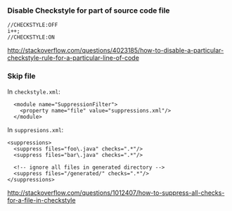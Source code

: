 ### Disable Checkstyle for part of source code file

```
//CHECKSTYLE:OFF
i++;
//CHECKSTYLE:ON
```

http://stackoverflow.com/questions/4023185/how-to-disable-a-particular-checkstyle-rule-for-a-particular-line-of-code


### Skip file

In `checkstyle.xml`:

```
  <module name="SuppressionFilter">
    <property name="file" value="suppressions.xml"/>
  </module>
```

In `suppresions.xml`:

```
<suppressions>
  <suppress files="foo\.java" checks=".*"/>
  <suppress files="bar\.java" checks=".*"/>

  <!-- ignore all files in generated directory -->
  <suppress files="/generated/" checks=".*"/>
</suppressions>
```

http://stackoverflow.com/questions/1012407/how-to-suppress-all-checks-for-a-file-in-checkstyle